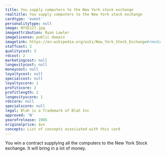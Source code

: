 ```yaml
---
title: You supply computers to the New York stock exchange
realtitle: You supply computers to the New York stock exchange
cardtype: 'event'
personalitytype: null
image: NYSE127.jpg
imageattribution: Ryan Lawler
imagelicense: public domain
imagelink: https://en.wikipedia.org/wiki/New_York_Stock_Exchange#/media/File:NYSE127.jpg
staffcost: 2
qualitycost: 3
rdcost: 2
marketingcost: null
longevitycost: null
moneycost: null
loyaltycost: null
specialcost: null
loyaltyscore: 1
profitscore: 2
profitlength: 2
longevityscore: 1
rdscore: null
specialscore: null
legal: Blah is a Trademark of Blah Inc
approved: 'N'
yearofrelease: 1985
originalprice: $xx
concepts: List of concepts associated with this card
---
```


You win a contract supplying all the computers to the New York Stock exchange. It will bring in a lot of money.
